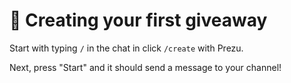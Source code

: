 # 🎉 Creating your first giveaway

Start with typing `/` in the chat in click `/create` with Prezu.

Next, press "Start" and it should send a message to your channel!

